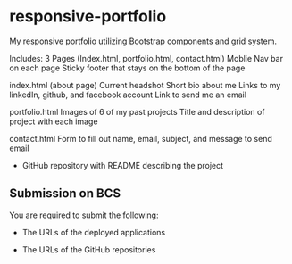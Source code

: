 # responsive-portfolio

My responsive portfolio utilizing Bootstrap components and grid system.

Includes:
    3 Pages  (Index.html, portfolio.html, contact.html)
    Moblie Nav bar on each page
    Sticky footer that stays on the bottom of the page

index.html (about page)
    Current headshot
    Short bio about me
    Links to my linkedIn, github, and facebook account
    Link to send me an email
    
portfolio.html
    Images of 6 of my past projects
    Title and description of project with each image
    
contact.html
    Form to fill out name, email, subject, and message to send email






* GitHub repository with README describing the project






## Submission on BCS

You are required to submit the following:

* The URLs of the deployed applications

* The URLs of the GitHub repositories
